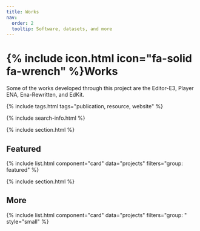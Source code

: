 ```yaml
---
title: Works
nav:
  order: 2
  tooltip: Software, datasets, and more
---
```


# {% include icon.html icon="fa-solid fa-wrench" %}Works

Some of the works developed through this project are the Editor-E3, Player ENA, Ena-Rewritten, and EdKit.

{% include tags.html tags="publication, resource, website" %}

{% include search-info.html %}

{% include section.html %}

## Featured

{% include list.html component="card" data="projects" filters="group: featured" %}

{% include section.html %}

## More

{% include list.html component="card" data="projects" filters="group: " style="small" %}
